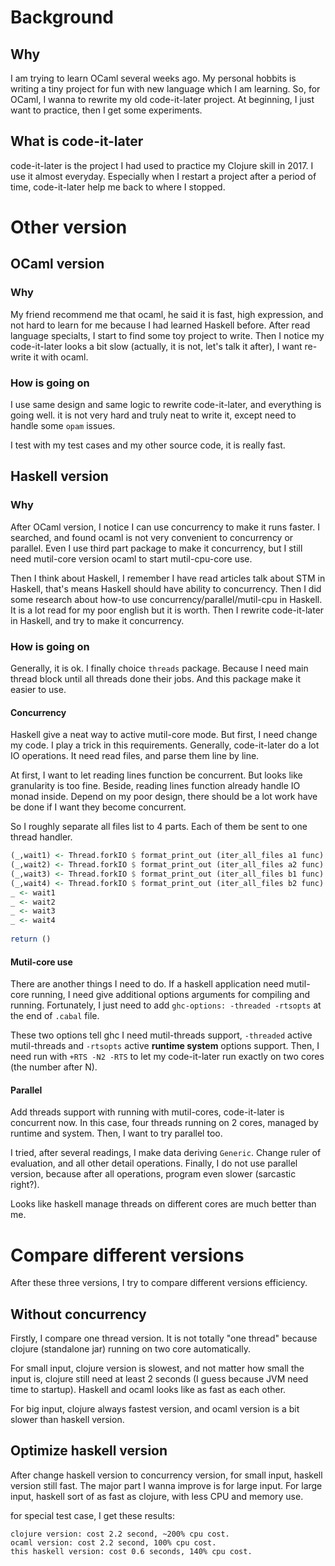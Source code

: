 # Background

## Why

I am trying to learn OCaml several weeks ago. My personal hobbits is writing a tiny project for fun with new language which I am learning. So, for OCaml, I wanna to rewrite my old code-it-later project. At beginning, I just want to practice, then I get some experiments. 

## What is code-it-later

code-it-later is the project I had used to practice my Clojure skill in 2017. I use it almost everyday. Especially when I restart a project after a period of time, code-it-later help me back to where I stopped. 

# Other version

## OCaml version

### Why

My friend recommend me that ocaml, he said it is fast, high expression, and not hard to learn for me because I had learned Haskell before. After read language specialts, I start to find some toy project to write. Then I notice my code-it-later looks a bit slow (actually, it is not, let's talk it after), I want re-write it with ocaml.

### How is going on ###

I use same design and same logic to rewrite code-it-later, and everything is going well. it is not very hard and truly neat to write it, except need to handle some `opam` issues. 

I test with my test cases and my other source code, it is really fast. 

## Haskell version ##

### Why

After OCaml version, I notice I can use concurrency to make it runs faster. I searched, and found ocaml is not very convenient to concurrency or parallel. Even I use third part package to make it concurrency, but I still need mutil-core version ocaml to start mutil-cpu-core use.

Then I think about Haskell, I remember I have read articles talk about STM in Haskell, that's means Haskell should have ability to concurrency. Then I did some research about how-to use concurrency/parallel/mutil-cpu in Haskell. It is a lot read for my poor english but it is worth. Then I rewrite code-it-later in Haskell, and try to make it concurrency.

### How is going on

Generally, it is ok. I finally choice `threads` package. Because I need main thread block until all threads done their jobs. And this package make it easier to use.

#### Concurrency ####

Haskell give a neat way to active mutil-core mode. But first, I need change my code. I play a trick in this requirements. Generally, code-it-later do a lot IO operations. It need read files, and parse them line by line. 

At first, I want to let reading lines function be concurrent. But looks like granularity is too fine. Beside, reading lines function already handle IO monad inside. Depend on my poor design, there should be a lot work have be done if I want they become concurrent.

So I roughly separate all files list to 4 parts. Each of them be sent to one thread handler. 

```haskell
(_,wait1) <- Thread.forkIO $ format_print_out (iter_all_files a1 func)
(_,wait2) <- Thread.forkIO $ format_print_out (iter_all_files a2 func)
(_,wait3) <- Thread.forkIO $ format_print_out (iter_all_files b1 func)
(_,wait4) <- Thread.forkIO $ format_print_out (iter_all_files b2 func)
_ <- wait1
_ <- wait2
_ <- wait3
_ <- wait4
	
return ()
```

#### Mutil-core use ####

There are another things I need to do. If a haskell application need mutil-core running, I need give additional options arguments for compiling and running. Fortunately, I just need to add `ghc-options: -threaded -rtsopts` at the end of `.cabal` file. 

These two options tell ghc I need mutil-threads support, `-threaded` active mutil-threads and `-rtsopts` active **runtime system** options support. Then, I need run with `+RTS -N2 -RTS` to let my code-it-later run exactly on two cores (the number after N). 

#### Parallel ####

Add threads support with running with mutil-cores, code-it-later is concurrent now. In this case, four threads running on 2 cores, managed by runtime and system. Then, I want to try parallel too. 

I tried, after several readings, I make data deriving `Generic`. Change ruler of evaluation, and all other detail operations. Finally, I do not use parallel version, because after all operations, program even slower (sarcastic right?).

Looks like haskell manage threads on different cores are much better than me. 

# Compare different versions

After these three versions, I try to compare different versions efficiency.

## Without concurrency ##

Firstly, I compare one thread version. It is not totally "one thread" because clojure (standalone jar) running on two core automatically. 

For small input, clojure version is slowest, and not matter how small the input is, clojure still need at least 2 seconds (I guess because JVM need time to startup). Haskell and ocaml looks like as fast as each other.

For big input, clojure always fastest version, and ocaml version is a bit slower than haskell version.

## Optimize haskell version ##

After change haskell version to concurrency version, for small input, haskell version still fast. The major part I wanna improve is for large input. For large input, haskell sort of as fast as clojure, with less CPU and memory use. 

for special test case, I get these results:

```
clojure version: cost 2.2 second, ~200% cpu cost.
ocaml version: cost 2.2 second, 100% cpu cost.
this haskell version: cost 0.6 seconds, 140% cpu cost.
```


